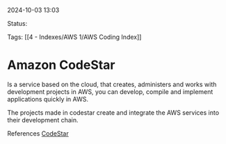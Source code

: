 2024-10-03 13:03

Status:

Tags:
[[4 - Indexes/AWS 1/AWS Coding Index]]
# Amazon CodeStar

Is a service based on the cloud, that creates, administers and works with development projects in AWS, you can develop, compile and implement applications quickly in AWS.

The projects made in codestar create and integrate the AWS services into their development chain.



References
[CodeStar](https://docs.aws.amazon.com/es_es/codestar/latest/userguide/welcome.html)